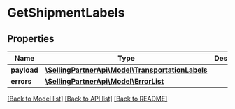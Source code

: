 # GetShipmentLabels

## Properties
Name | Type | Description | Notes
------------ | ------------- | ------------- | -------------
**payload** | [**\SellingPartnerApi\Model\TransportationLabels**](TransportationLabels.md) |  | [optional] 
**errors** | [**\SellingPartnerApi\Model\ErrorList**](ErrorList.md) |  | [optional] 

[[Back to Model list]](../README.md#documentation-for-models) [[Back to API list]](../README.md#documentation-for-api-endpoints) [[Back to README]](../README.md)


